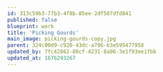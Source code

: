 ```yaml
---
id: 313c59b3-77b3-4f8b-85ee-2df587dfd841
published: false
blueprint: work
title: 'Picking Gourds'
main_image: picking-gourds-copy.jpg
parent: 324c00d9-c920-43dc-a796-b3e595477958
updated_by: 7fc42862-88cf-4231-8a06-3e1f93ee1fbb
updated_at: 1676293267
---
```

